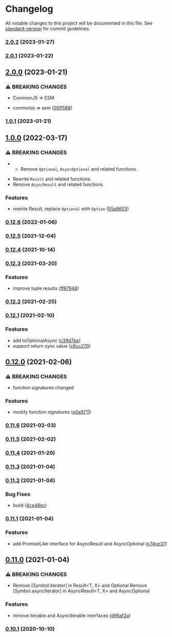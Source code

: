 # Changelog

All notable changes to this project will be documented in this file. See [standard-version](https://github.com/conventional-changelog/standard-version) for commit guidelines.

### [2.0.2](https://github.com/BlackGlory/return-style/compare/v2.0.1...v2.0.2) (2023-01-27)

### [2.0.1](https://github.com/BlackGlory/return-style/compare/v2.0.0...v2.0.1) (2023-01-22)

## [2.0.0](https://github.com/BlackGlory/return-style/compare/v1.0.1...v2.0.0) (2023-01-21)


### ⚠ BREAKING CHANGES

* CommonJS => ESM

* commonjs => esm ([05ff588](https://github.com/BlackGlory/return-style/commit/05ff588ea064c9af6eb126c1a843cfbbfb260c3f))

### [1.0.1](https://github.com/BlackGlory/return-style/compare/v1.0.0...v1.0.1) (2023-01-21)

## [1.0.0](https://github.com/BlackGlory/return-style/compare/v0.12.6...v1.0.0) (2022-03-17)


### ⚠ BREAKING CHANGES

* - Remove `Optional`, `AsyncOptional` and related functions.
- Rewrite `Result` and related functions.
- Remove `AsyncResult` and related functions.

### Features

* rewrite Result, replace `Optional` with `Option` ([55a9603](https://github.com/BlackGlory/return-style/commit/55a960366b49257afe74de1826319fbc7e2cefc2))

### [0.12.6](https://github.com/BlackGlory/return-style/compare/v0.12.5...v0.12.6) (2022-01-06)

### [0.12.5](https://github.com/BlackGlory/return-style/compare/v0.12.4...v0.12.5) (2021-12-04)

### [0.12.4](https://github.com/BlackGlory/return-style/compare/v0.12.3...v0.12.4) (2021-10-14)

### [0.12.3](https://github.com/BlackGlory/return-style/compare/v0.12.2...v0.12.3) (2021-03-20)


### Features

* improve tuple results ([ff67948](https://github.com/BlackGlory/return-style/commit/ff6794850a5935aea237f01b921855c0429c5106))

### [0.12.2](https://github.com/BlackGlory/return-style/compare/v0.12.1...v0.12.2) (2021-02-25)

### [0.12.1](https://github.com/BlackGlory/return-style/compare/v0.12.0...v0.12.1) (2021-02-10)


### Features

* add toOptionalAsync ([c39d7ba](https://github.com/BlackGlory/return-style/commit/c39d7ba070d22463addf23de4115e4ef5f2a62a9))
* support return sync value ([c6cc270](https://github.com/BlackGlory/return-style/commit/c6cc27074d4c4e0fb980bdc58049b557156cf14b))

## [0.12.0](https://github.com/BlackGlory/return-style/compare/v0.11.6...v0.12.0) (2021-02-06)


### ⚠ BREAKING CHANGES

* function signatures changed

### Features

* modify function signatures ([e0a9711](https://github.com/BlackGlory/return-style/commit/e0a9711475d15a5c12661d1f0fff6fa8de4e1c68))

### [0.11.6](https://github.com/BlackGlory/return-style/compare/v0.11.5...v0.11.6) (2021-02-03)

### [0.11.5](https://github.com/BlackGlory/return-style/compare/v0.11.4...v0.11.5) (2021-02-02)

### [0.11.4](https://github.com/BlackGlory/return-style/compare/v0.11.3...v0.11.4) (2021-01-20)

### [0.11.3](https://github.com/BlackGlory/return-style/compare/v0.11.2...v0.11.3) (2021-01-04)

### [0.11.2](https://github.com/BlackGlory/return-style/compare/v0.11.1...v0.11.2) (2021-01-04)


### Bug Fixes

* build ([4ce48ec](https://github.com/BlackGlory/return-style/commit/4ce48ecaaadef37e55f6338ec00e8bca7fe8ffca))

### [0.11.1](https://github.com/BlackGlory/return-style/compare/v0.11.0...v0.11.1) (2021-01-04)


### Features

* add PromiseLike interface for AsyncResult and AsyncOptional ([c74ce37](https://github.com/BlackGlory/return-style/commit/c74ce377aec5e738a1b9bdc98f43c1337868b85c))

## [0.11.0](https://github.com/BlackGlory/return-style/compare/v0.10.1...v0.11.0) (2021-01-04)


### ⚠ BREAKING CHANGES

* Remove [Symbol.iterator] in Result<T, X> and Optional<T>
Remove [Symbol.asyncIterator] in AsyncResult<T, X> and AsyncOptional<T>

### Features

* remove Iterable and AsyncIterable interfaces ([d96af2a](https://github.com/BlackGlory/return-style/commit/d96af2a2b7abdbaa21a3aac2a5dd5916ae4bba4e))

### [0.10.1](https://github.com/BlackGlory/return-style/compare/v0.10.0...v0.10.1) (2020-10-10)
